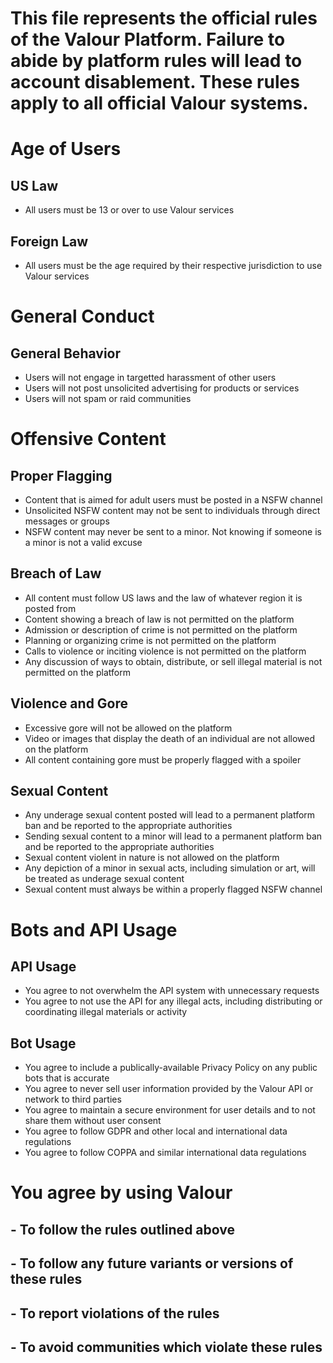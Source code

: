 # This file represents the official rules of the Valour Platform. Failure to abide by platform rules will lead to account disablement. These rules apply to all official Valour systems.

# Age of Users

## US Law
- All users must be 13 or over to use Valour services

## Foreign Law
- All users must be the age required by their respective jurisdiction to use Valour services

# General Conduct

## General Behavior
- Users will not engage in targetted harassment of other users
- Users will not post unsolicited advertising for products or services
- Users will not spam or raid communities

# Offensive Content

## Proper Flagging
- Content that is aimed for adult users must be posted in a NSFW channel
- Unsolicited NSFW content may not be sent to individuals through direct messages or groups
- NSFW content may never be sent to a minor. Not knowing if someone is a minor is not a valid excuse

## Breach of Law
- All content must follow US laws and the law of whatever region it is posted from
- Content showing a breach of law is not permitted on the platform
- Admission or description of crime is not permitted on the platform
- Planning or organizing crime is not permitted on the platform
- Calls to violence or inciting violence is not permitted on the platform
- Any discussion of ways to obtain, distribute, or sell illegal material is not permitted on the platform

## Violence and Gore
- Excessive gore will not be allowed on the platform
- Video or images that display the death of an individual are not allowed on the platform
- All content containing gore must be properly flagged with a spoiler

## Sexual Content
- Any underage sexual content posted will lead to a permanent platform ban and be reported to the appropriate authorities
- Sending sexual content to a minor will lead to a permanent platform ban and be reported to the appropriate authorities
- Sexual content violent in nature is not allowed on the platform
- Any depiction of a minor in sexual acts, including simulation or art, will be treated as underage sexual content
- Sexual content must always be within a properly flagged NSFW channel

# Bots and API Usage

## API Usage
- You agree to not overwhelm the API system with unnecessary requests
- You agree to not use the API for any illegal acts, including distributing or coordinating illegal materials or activity

## Bot Usage
- You agree to include a publically-available Privacy Policy on any public bots that is accurate
- You agree to never sell user information provided by the Valour API or network to third parties
- You agree to maintain a secure environment for user details and to not share them without user consent
- You agree to follow GDPR and other local and international data regulations
- You agree to follow COPPA and similar international data regulations

# You agree by using Valour
## - To follow the rules outlined above
## - To follow any future variants or versions of these rules
## - To report violations of the rules
## - To avoid communities which violate these rules
